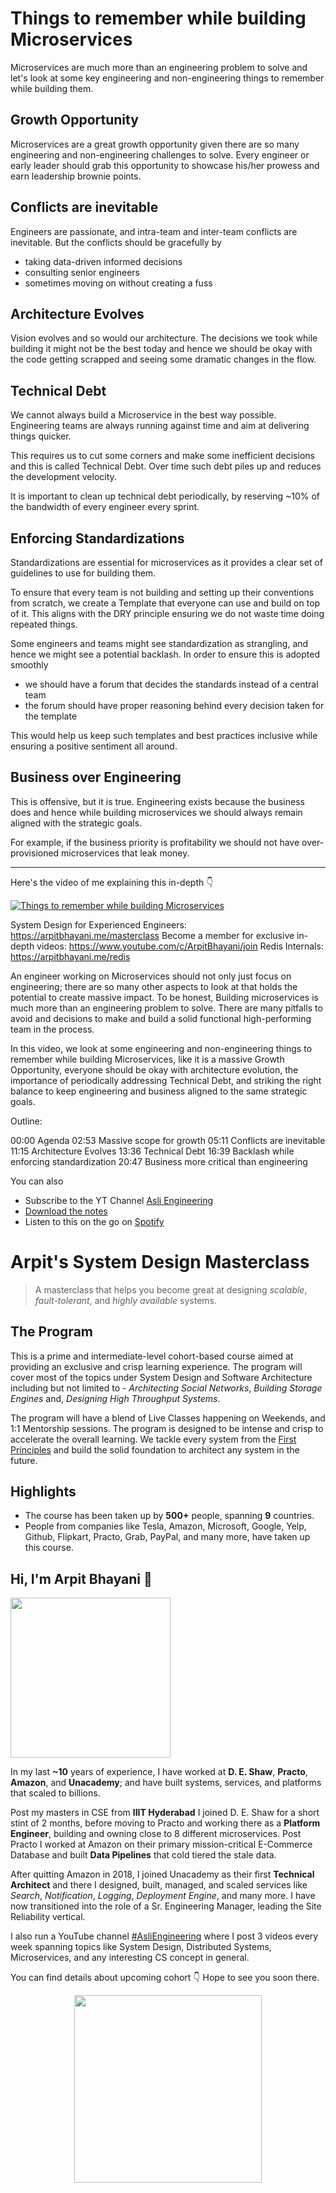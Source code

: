Things to remember while building Microservices
===


Microservices are much more than an engineering problem to solve and let's look at some key engineering and non-engineering things to remember while building them.

## Growth Opportunity

Microservices are a great growth opportunity given there are so many engineering and non-engineering challenges to solve. Every engineer or early leader should grab this opportunity to showcase his/her prowess and earn leadership brownie points.

## Conflicts are inevitable

Engineers are passionate, and intra-team and inter-team conflicts are inevitable. But the conflicts should be gracefully by

- taking data-driven informed decisions
- consulting senior engineers
- sometimes moving on without creating a fuss

## Architecture Evolves

Vision evolves and so would our architecture. The decisions we took while building it might not be the best today and hence we should be okay with the code getting scrapped and seeing some dramatic changes in the flow.

## Technical Debt

We cannot always build a Microservice in the best way possible. Engineering teams are always running against time and aim at delivering things quicker.

This requires us to cut some corners and make some inefficient decisions and this is called Technical Debt. Over time such debt piles up and reduces the development velocity.

It is important to clean up technical debt periodically, by reserving ~10% of the bandwidth of every engineer every sprint.

## Enforcing Standardizations

Standardizations are essential for microservices as it provides a clear set of guidelines to use for building them.

To ensure that every team is not building and setting up their conventions from scratch, we create a Template that everyone can use and build on top of it. This aligns with the DRY principle ensuring we do not waste time doing repeated things.

Some engineers and teams might see standardization as strangling, and hence we might see a potential backlash. In order to ensure this is adopted smoothly

- we should have a forum that decides the standards instead of a central team
- the forum should have proper reasoning behind every decision taken for the template

This would help us keep such templates and best practices inclusive while ensuring a positive sentiment all around.

## Business over Engineering

This is offensive, but it is true. Engineering exists because the business does and hence while building microservices we should always remain aligned with the strategic goals.

For example, if the business priority is profitability we should not have over-provisioned microservices that leak money.
<hr />


<p>Here's the video of me explaining this in-depth 👇‍</p>

[![Things to remember while building Microservices](https://i.ytimg.com/vi/xbtE9IF4yRc/mqdefault.jpg)](https://www.youtube.com/watch?v=xbtE9IF4yRc)

System Design for Experienced Engineers: https://arpitbhayani.me/masterclass
Become a member for exclusive in-depth videos: https://www.youtube.com/c/ArpitBhayani/join
Redis Internals: https://arpitbhayani.me/redis

An engineer working on Microservices should not only just focus on engineering; there are so many other aspects to look at that holds the potential to create massive impact. To be honest, Building microservices is much more than an engineering problem to solve. There are many pitfalls to avoid and decisions to make and build a solid functional high-performing team in the process.

In this video, we look at some engineering and non-engineering things to remember while building Microservices, like it is a massive Growth Opportunity, everyone should be okay with architecture evolution, the importance of periodically addressing Technical Debt, and striking the right balance to keep engineering and business aligned to the same strategic goals.

Outline:

00:00 Agenda
02:53 Massive scope for growth
05:11 Conflicts are inevitable
11:15 Architecture Evolves
13:36 Technical Debt
16:39 Backlash while enforcing standardization
20:47 Business more critical than engineering

You can also
 - Subscribe to the YT Channel [Asli Engineering](https://youtube.com/c/ArpitBhayani)
 - [Download the notes](https://drive.google.com/file/d/1R92VdVZn7zSQAglUg_vJ7EeR1YFFtoBL/view?usp=sharing)
 - Listen to this on the go on [Spotify](https://open.spotify.com/show/7qMoamm2iZQrsPVm6IQLoD)

# Arpit's System Design Masterclass

> A masterclass that helps you become great at designing _scalable_, _fault-tolerant_, and _highly available_ systems.

## The Program

This is a prime and intermediate-level cohort-based course aimed at providing an exclusive and crisp learning experience. The program will cover most of the topics under System Design and Software Architecture including but not limited to - _Architecting Social Networks_, _Building Storage Engines_ and, _Designing High Throughput Systems_.

The program will have a blend of Live Classes happening on Weekends, and 1:1 Mentorship sessions. The program is designed to be intense and crisp to accelerate the overall learning. We tackle every system from the [First Principles](https://en.wikipedia.org/wiki/First_principle) and build the solid foundation to architect any system in the future.


## Highlights

 - The course has been taken up by __500+__ people, spanning __9__ countries.
 - People from companies like Tesla, Amazon, Microsoft, Google, Yelp, Github, Flipkart, Practo, Grab, PayPal, and many more, have taken up this course.


## Hi, I'm Arpit Bhayani 👋

<img width="256px" src="https://edge.arpitbhayani.me/img/arpit.jpg" />

In my last **~10** years of experience, I have worked at **D. E. Shaw**, **Practo**, **Amazon**, and **Unacademy**; and have built systems, services, and platforms that scaled to billions.

Post my masters in CSE from **IIIT Hyderabad** I joined D. E. Shaw for a short stint of 2 months, before moving to Practo and working there as a **Platform Engineer**, building and owning close to 8 different microservices. Post Practo I worked at Amazon on their primary mission-critical E-Commerce Database and built **Data Pipelines** that cold tiered the stale data.

After quitting Amazon in 2018, I joined Unacademy as their first **Technical Architect** and there I designed, built, managed, and scaled services like _Search_, _Notification_, _Logging_, _Deployment Engine_, and many more. I have now transitioned into the role of a Sr. Engineering Manager, leading the Site Reliability vertical.

I also run a YouTube channel [#AsliEngineering](https://www.youtube.com/c/ArpitBhayani) where I post 3 videos every week spanning topics like System Design, Distributed Systems, Microservices, and any interesting CS concept in general.

You can find details about upcoming cohort 👇‍ Hope to see you soon there.

<center>
<a target="_blank" href="https://arpitbhayani.me/masterclass">
<img src="https://user-images.githubusercontent.com/4745789/137859181-d4499cf4-ce65-4466-8b88-a078ece0f081.PNG" width="300px" />
</a>
</center>